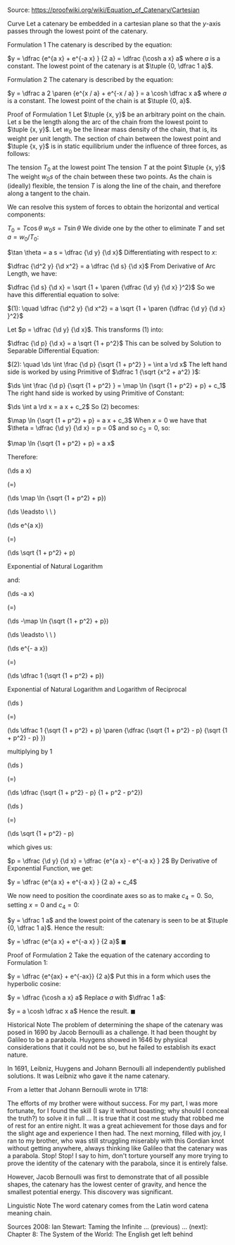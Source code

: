 # 

Source: https://proofwiki.org/wiki/Equation_of_Catenary/Cartesian



Curve
Let a catenary be embedded in a cartesian plane so that the $y$-axis passes through the lowest point of the catenary.


Formulation 1
The catenary is described by the equation:

$y = \dfrac {e^{a x} + e^{-a x} } {2 a} = \dfrac {\cosh a x} a$
where $a$ is a constant.
The lowest point of the catenary is at $\tuple {0, \dfrac 1 a}$.


Formulation 2
The catenary is described by the equation:

$y = \dfrac a 2 \paren {e^{x / a} + e^{-x / a} } = a \cosh \dfrac x a$
where $a$ is a constant.
The lowest point of the chain is at $\tuple {0, a}$.


Proof of Formulation 1
Let $\tuple {x, y}$ be an arbitrary point on the chain.
Let $s$ be the length along the arc of the chain from the lowest point to $\tuple {x, y}$.
Let $w_0$ be the linear mass density of the chain, that is, its weight per unit length.
The section of chain between the lowest point and $\tuple {x, y}$ is in static equilibrium under the influence of three forces, as follows:

The tension $T_0$ at the lowest point
The tension $T$ at the point $\tuple {x, y}$
The weight $w_0 s$ of the chain between these two points.
As the chain is (ideally) flexible, the tension $T$ is along the line of the chain, and therefore along a tangent to the chain.




We can resolve this system of forces to obtain the horizontal and vertical components:

$T_0 = T \cos \theta$
$w_0 s = T \sin \theta$
We divide one by the other to eliminate $T$ and set $a = w_0 / T_0$:

$\tan \theta = a s = \dfrac {\d y} {\d x}$
Differentiating with respect to $x$:

$\dfrac {\d^2 y} {\d x^2} = a \dfrac {\d s} {\d x}$
From Derivative of Arc Length, we have:

$\dfrac {\d s} {\d x} = \sqrt {1 + \paren {\dfrac {\d y} {\d x} }^2}$
So we have this differential equation to solve:

$(1): \quad \dfrac {\d^2 y} {\d x^2} = a \sqrt {1 + \paren {\dfrac {\d y} {\d x} }^2}$

Let $p = \dfrac {\d y} {\d x}$.
This transforms $(1)$ into:

$\dfrac {\d p} {\d x} = a \sqrt {1 + p^2}$
This can be solved by Solution to Separable Differential Equation:

$(2): \quad \ds \int \frac {\d p} {\sqrt {1 + p^2} } = \int a \rd x$
The left hand side is worked by using Primitive of $\dfrac 1 {\sqrt {x^2 + a^2} }$:

$\ds \int \frac {\d p} {\sqrt {1 + p^2} } = \map \ln {\sqrt {1 + p^2} + p} + c_1$
The right hand side is worked by using Primitive of Constant:

$\ds \int a \rd x = a x + c_2$
So $(2)$ becomes:

$\map \ln {\sqrt {1 + p^2} + p} = a x + c_3$
When $x = 0$ we have that $\theta = \dfrac {\d y} {\d x} = p = 0$ and so $c_3 = 0$, so:

$\map \ln {\sqrt {1 + p^2} + p} = a x$

Therefore:














\(\ds a x\)

\(=\)







\(\ds \map \ln {\sqrt {1 + p^2} + p}\)














\(\ds \leadsto \ \ \)





\(\ds e^{a x}\)

\(=\)







\(\ds \sqrt {1 + p^2} + p\)





Exponential of Natural Logarithm



and:














\(\ds -a x\)

\(=\)







\(\ds -\map \ln {\sqrt {1 + p^2} + p}\)














\(\ds \leadsto \ \ \)





\(\ds e^{- a x}\)

\(=\)







\(\ds \dfrac 1 {\sqrt {1 + p^2} + p}\)





Exponential of Natural Logarithm and Logarithm of Reciprocal














\(\ds \)

\(=\)







\(\ds \dfrac 1 {\sqrt {1 + p^2} + p} \paren {\dfrac {\sqrt {1 + p^2} - p} {\sqrt {1 + p^2} - p} }\)





multiplying by $1$














\(\ds \)

\(=\)







\(\ds \dfrac {\sqrt {1 + p^2} - p} {1 + p^2 - p^2}\)




















\(\ds \)

\(=\)







\(\ds \sqrt {1 + p^2} - p\)










which gives us:

$p = \dfrac {\d y} {\d x} = \dfrac {e^{a x} - e^{-a x} } 2$
By Derivative of Exponential Function, we get:

$y = \dfrac {e^{a x} + e^{-a x} } {2 a} + c_4$

We now need to position the coordinate axes so as to make $c_4 = 0$.
So, setting $x = 0$ and $c_4 = 0$:

$y = \dfrac 1 a$
and the lowest point of the catenary is seen to be at $\tuple {0, \dfrac 1 a}$.
Hence the result:

$y = \dfrac {e^{a x} + e^{-a x} } {2 a}$
$\blacksquare$


Proof of Formulation 2
Take the equation of the catenary according to Formulation 1:

$y = \dfrac {e^{ax} + e^{-ax}} {2 a}$
Put this in a form which uses the hyperbolic cosine:

$y = \dfrac {\cosh a x} a$
Replace $a$ with $\dfrac 1 a$:

$y = a \cosh \dfrac x a$
Hence the result.
$\blacksquare$


Historical Note
The problem of determining the shape of the catenary was posed in $1690$ by Jacob Bernoulli as a challenge.
It had been thought by Galileo to be a parabola.
Huygens showed in $1646$ by physical considerations that it could not be so, but he failed to establish its exact nature.

In $1691$, Leibniz, Huygens and Johann Bernoulli all independently published solutions.
It was Leibniz who gave it the name catenary.

From a letter that Johann Bernoulli wrote in $1718$:

The efforts of my brother were without success. For my part, I was more fortunate, for I found the skill (I say it without boasting; why should I conceal the  truth?) to solve it in full ... It is true that it cost me study that robbed me of rest for an entire night. It was a great achievement for those days and for the slight age and experience I then had. The next morning, filled with joy, I ran to my brother, who was still struggling miserably with this Gordian knot without getting anywhere, always thinking like Galileo that the catenary was a parabola. Stop! Stop! I say to him, don't torture yourself any more trying to prove the identity of the catenary with the parabola, since it is entirely false.

However, Jacob Bernoulli was first to demonstrate that of all possible shapes, the catenary has the lowest center of gravity, and hence the smallest potential energy.
This discovery was significant.


Linguistic Note
The word catenary comes from the Latin word catena meaning chain.


Sources
2008: Ian Stewart: Taming the Infinite ... (previous) ... (next): Chapter $8$: The System of the World: The English get left behind




